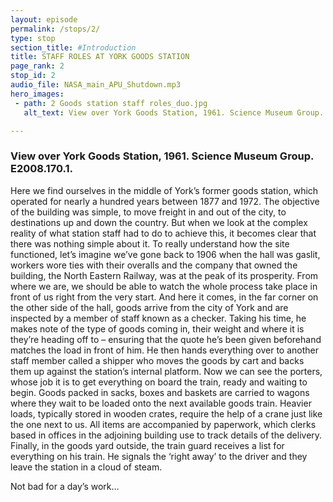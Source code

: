 ```yaml
---
layout: episode
permalink: /stops/2/
type: stop
section_title: #Introduction
title: STAFF ROLES AT YORK GOODS STATION
page_rank: 2
stop_id: 2
audio_file: NASA_main_APU_Shutdown.mp3
hero_images:
 - path: 2 Goods station staff roles_duo.jpg
   alt_text: View over York Goods Station, 1961. Science Museum Group. E2008.170.1.

---
```


### View over York Goods Station, 1961. Science Museum Group. E2008.170.1.

Here we find ourselves in the middle of York’s former goods station, which operated for nearly a hundred years between 1877 and 1972. The objective of the building was simple, to move freight in and out of the city, to destinations up and down the country. But when we look at the complex reality of what station staff had to do to achieve this, it becomes clear that there was nothing simple about it. To really understand how the site functioned, let’s imagine we’ve gone back to 1906 when the hall was gaslit, workers wore ties with their overalls and the company that owned the building, the North Eastern Railway, was at the peak of its prosperity. From where we are, we should be able to watch the whole process take place in front of us right from the very start. And here it comes, in the far corner on the other side of the hall, goods arrive from the city of York and are inspected by a member of staff known as a checker. Taking his time, he makes note of the type of goods coming in, their weight and where it is they’re heading off to – ensuring that the quote he’s been given beforehand matches the load in front of him. He then hands everything over to another staff member called a shipper who moves the goods by cart and backs them up against the station’s internal platform.
Now we can see the porters, whose job it is to get everything on board the train, ready and waiting to begin. Goods packed in sacks, boxes and baskets are carried to wagons where they wait to be loaded onto the next available goods train. Heavier loads, typically stored in wooden crates, require the help of a crane just like the one next to us. All items are accompanied by paperwork, which clerks based in offices in the adjoining building use to track details of the delivery. Finally, in the goods yard outside, the train guard receives a list for everything on his train. He signals the ‘right away’ to the driver and they leave the station in a cloud of steam.

Not bad for a day’s work…
